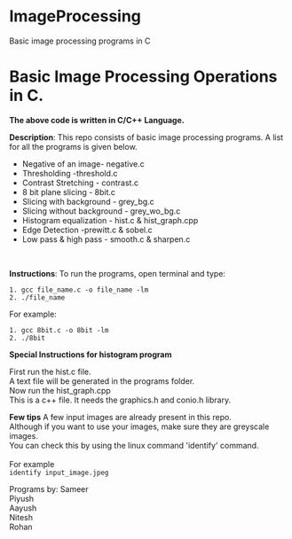 # ImageProcessing
Basic image processing programs in C

# Basic Image Processing Operations in C.

**The above code is written in C/C++ Language.**

**Description**: This repo consists of basic image processing programs.
A list for all the programs is given below.
- Negative of an image- negative.c 
- Thresholding -threshold.c
- Contrast Stretching - contrast.c
- 8 bit plane slicing - 8bit.c
- Slicing with background - grey_bg.c
- Slicing without background - grey_wo_bg.c
- Histogram equalization - hist.c & hist_graph.cpp
- Edge Detection -prewitt.c & sobel.c
- Low pass & high pass - smooth.c & sharpen.c
<br/>

  **Instructions**: 
  To run the programs, open terminal and type:

    1. gcc file_name.c -o file_name -lm
    2. ./file_name
  
For example:

    1. gcc 8bit.c -o 8bit -lm
    2. ./8bit

**Special Instructions for histogram program**

First run the hist.c file.<br>
A text file will be generated in the programs folder.<br>
Now run the hist_graph.cpp<br>
This is a c++ file. It needs the graphics.h and conio.h library.<br>

**Few tips**
A few input images are already present in this repo.<br>
Although if you want to use your images, make sure they are greyscale images.<br>
You can check this by using the linux command 'identify' command.<br>
<br>
For example<br>
`identify input_image.jpeg`

Programs by:
Sameer <br>
Piyush <br>
Aayush <br>
Nitesh <br>
Rohan <br>
